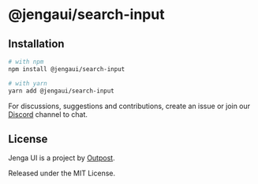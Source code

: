 # @jengaui/search-input

## Installation

```sh
# with npm
npm install @jengaui/search-input

# with yarn
yarn add @jengaui/search-input
```

For discussions, suggestions and contributions, create an issue or join our [Discord](https://discord.gg/sHnHPnAPZj) channel to chat.

## License

Jenga UI is a project by [Outpost](https://outpost.run).

Released under the MIT License.
